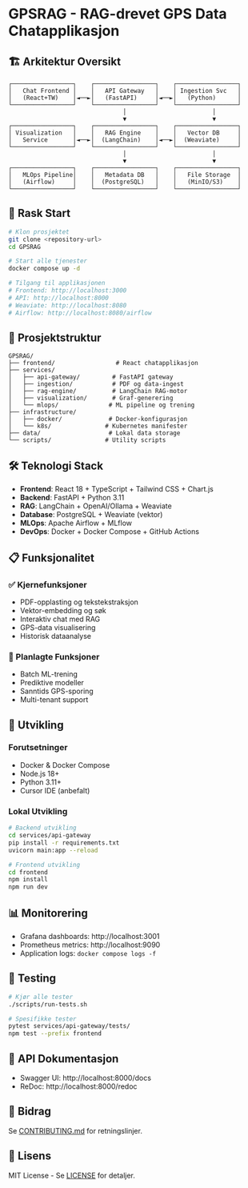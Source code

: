 # GPSRAG - RAG-drevet GPS Data Chatapplikasjon

## 🏗️ Arkitektur Oversikt

```
┌─────────────────┐    ┌─────────────────┐    ┌─────────────────┐
│   Chat Frontend │    │   API Gateway   │    │ Ingestion Svc   │
│   (React+TW)    │◄──►│   (FastAPI)     │◄──►│   (Python)      │
└─────────────────┘    └─────────────────┘    └─────────────────┘
                                │                        │
                                ▼                        ▼
┌─────────────────┐    ┌─────────────────┐    ┌─────────────────┐
│ Visualization   │    │   RAG Engine    │    │   Vector DB     │
│   Service       │◄──►│  (LangChain)    │◄──►│  (Weaviate)     │
└─────────────────┘    └─────────────────┘    └─────────────────┘
                                │                        │
                                ▼                        ▼
┌─────────────────┐    ┌─────────────────┐    ┌─────────────────┐
│   MLOps Pipeline│    │   Metadata DB   │    │   File Storage  │
│   (Airflow)     │    │  (PostgreSQL)   │    │   (MinIO/S3)    │
└─────────────────┘    └─────────────────┘    └─────────────────┘
```

## 🚀 Rask Start

```bash
# Klon prosjektet
git clone <repository-url>
cd GPSRAG

# Start alle tjenester
docker compose up -d

# Tilgang til applikasjonen
# Frontend: http://localhost:3000
# API: http://localhost:8000
# Weaviate: http://localhost:8080
# Airflow: http://localhost:8080/airflow
```

## 📁 Prosjektstruktur

```
GPSRAG/
├── frontend/                 # React chatapplikasjon
├── services/
│   ├── api-gateway/         # FastAPI gateway
│   ├── ingestion/           # PDF og data-ingest
│   ├── rag-engine/          # LangChain RAG-motor
│   ├── visualization/       # Graf-generering
│   └── mlops/              # ML pipeline og trening
├── infrastructure/
│   ├── docker/             # Docker-konfigurasjon
│   └── k8s/               # Kubernetes manifester
├── data/                   # Lokal data storage
└── scripts/               # Utility scripts
```

## 🛠️ Teknologi Stack

- **Frontend**: React 18 + TypeScript + Tailwind CSS + Chart.js
- **Backend**: FastAPI + Python 3.11
- **RAG**: LangChain + OpenAI/Ollama + Weaviate
- **Database**: PostgreSQL + Weaviate (vektor)
- **MLOps**: Apache Airflow + MLflow
- **DevOps**: Docker + Docker Compose + GitHub Actions

## 📋 Funksjonalitet

### ✅ Kjernefunksjoner
- PDF-opplasting og tekstekstraksjon
- Vektor-embedding og søk
- Interaktiv chat med RAG
- GPS-data visualisering
- Historisk dataanalyse

### 🔮 Planlagte Funksjoner
- Batch ML-trening
- Prediktive modeller
- Sanntids GPS-sporing
- Multi-tenant support

## 🔧 Utvikling

### Forutsetninger
- Docker & Docker Compose
- Node.js 18+
- Python 3.11+
- Cursor IDE (anbefalt)

### Lokal Utvikling
```bash
# Backend utvikling
cd services/api-gateway
pip install -r requirements.txt
uvicorn main:app --reload

# Frontend utvikling
cd frontend
npm install
npm run dev
```

## 📊 Monitorering
- Grafana dashboards: http://localhost:3001
- Prometheus metrics: http://localhost:9090
- Application logs: `docker compose logs -f`

## 🧪 Testing
```bash
# Kjør alle tester
./scripts/run-tests.sh

# Spesifikke tester
pytest services/api-gateway/tests/
npm test --prefix frontend
```

## 📝 API Dokumentasjon
- Swagger UI: http://localhost:8000/docs
- ReDoc: http://localhost:8000/redoc

## 🤝 Bidrag
Se [CONTRIBUTING.md](CONTRIBUTING.md) for retningslinjer.

## 📄 Lisens
MIT License - Se [LICENSE](LICENSE) for detaljer. 